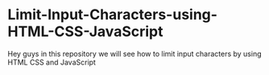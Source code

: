 # Limit-Input-Characters-using-HTML-CSS-JavaScript
Hey guys in this repository we will see how to limit input characters by using HTML CSS and JavaScript
